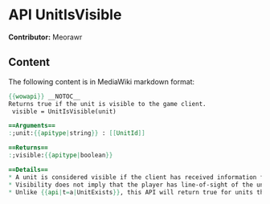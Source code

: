 # API UnitIsVisible

**Contributor:** Meorawr

## Content

The following content is in MediaWiki markdown format:

```mediawiki
{{wowapi}} __NOTOC__
Returns true if the unit is visible to the game client.
 visible = UnitIsVisible(unit)

==Arguments==
:;unit:{{apitype|string}} : [[UnitId]]

==Returns==
:;visible:{{apitype|boolean}}

==Details==
* A unit is considered visible if the client has received information from the server on the existence of a unit, typically by being within the local area of the unit or it being a member of your party or raid. The API will continue to return true until the unit is unloaded.
* Visibility does not imply that the player has line-of-sight of the unit.
* Unlike {{api|t=a|UnitExists}}, this API will return true for units that exist but cannot be targeted.
```